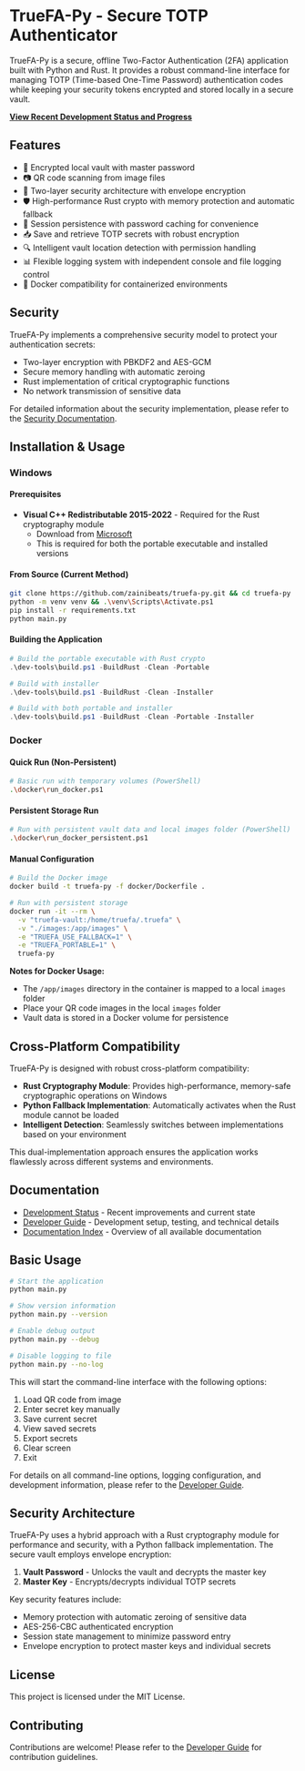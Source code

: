 # TrueFA-Py - Secure TOTP Authenticator

TrueFA-Py is a secure, offline Two-Factor Authentication (2FA) application built with Python and Rust. It provides a robust command-line interface for managing TOTP (Time-based One-Time Password) authentication codes while keeping your security tokens encrypted and stored locally in a secure vault.

**[View Recent Development Status and Progress](docs/DEVELOPMENT_STATUS.md)**

## Features

- 🔑 Encrypted local vault with master password
- 📷 QR code scanning from image files
- 🔐 Two-layer security architecture with envelope encryption
- 🛡️ High-performance Rust crypto with memory protection and automatic fallback
- 🔄 Session persistence with password caching for convenience
- 📥 Save and retrieve TOTP secrets with robust encryption
- 🔍 Intelligent vault location detection with permission handling
- 📊 Flexible logging system with independent console and file logging control
- 🐳 Docker compatibility for containerized environments

## Security

TrueFA-Py implements a comprehensive security model to protect your authentication secrets:

- Two-layer encryption with PBKDF2 and AES-GCM
- Secure memory handling with automatic zeroing
- Rust implementation of critical cryptographic functions
- No network transmission of sensitive data

For detailed information about the security implementation, please refer to the [Security Documentation](docs/SECURITY.md).

## Installation & Usage

### Windows

#### Prerequisites
- **Visual C++ Redistributable 2015-2022** - Required for the Rust cryptography module
  - Download from [Microsoft](https://aka.ms/vs/17/release/vc_redist.x64.exe)
  - This is required for both the portable executable and installed versions

#### From Source (Current Method)
```bash
git clone https://github.com/zainibeats/truefa-py.git && cd truefa-py
python -m venv venv && .\venv\Scripts\Activate.ps1
pip install -r requirements.txt
python main.py
```

#### Building the Application
```powershell
# Build the portable executable with Rust crypto
.\dev-tools\build.ps1 -BuildRust -Clean -Portable

# Build with installer
.\dev-tools\build.ps1 -BuildRust -Clean -Installer

# Build with both portable and installer
.\dev-tools\build.ps1 -BuildRust -Clean -Portable -Installer
```

### Docker

#### Quick Run (Non-Persistent)
```bash
# Basic run with temporary volumes (PowerShell)
.\docker\run_docker.ps1
```

#### Persistent Storage Run
```bash
# Run with persistent vault data and local images folder (PowerShell)
.\docker\run_docker_persistent.ps1
```

#### Manual Configuration
```bash
# Build the Docker image
docker build -t truefa-py -f docker/Dockerfile .

# Run with persistent storage
docker run -it --rm \
  -v "truefa-vault:/home/truefa/.truefa" \
  -v "./images:/app/images" \
  -e "TRUEFA_USE_FALLBACK=1" \
  -e "TRUEFA_PORTABLE=1" \
  truefa-py
```

**Notes for Docker Usage:**
- The `/app/images` directory in the container is mapped to a local `images` folder
- Place your QR code images in the local `images` folder
- Vault data is stored in a Docker volume for persistence

## Cross-Platform Compatibility

TrueFA-Py is designed with robust cross-platform compatibility:

- **Rust Cryptography Module**: Provides high-performance, memory-safe cryptographic operations on Windows
- **Python Fallback Implementation**: Automatically activates when the Rust module cannot be loaded
- **Intelligent Detection**: Seamlessly switches between implementations based on your environment

This dual-implementation approach ensures the application works flawlessly across different systems and environments.

## Documentation

- [Development Status](docs/DEVELOPMENT_STATUS.md) - Recent improvements and current state
- [Developer Guide](docs/DEVELOPER_GUIDE.md) - Development setup, testing, and technical details
- [Documentation Index](docs/README.md) - Overview of all available documentation

## Basic Usage

```bash
# Start the application
python main.py

# Show version information
python main.py --version

# Enable debug output
python main.py --debug

# Disable logging to file
python main.py --no-log
```

This will start the command-line interface with the following options:
1. Load QR code from image
2. Enter secret key manually
3. Save current secret
4. View saved secrets
5. Export secrets
6. Clear screen
7. Exit

For details on all command-line options, logging configuration, and development information, please refer to the [Developer Guide](docs/DEVELOPER_GUIDE.md).

## Security Architecture

TrueFA-Py uses a hybrid approach with a Rust cryptography module for performance and security, with a Python fallback implementation. The secure vault employs envelope encryption:

1. **Vault Password** - Unlocks the vault and decrypts the master key
2. **Master Key** - Encrypts/decrypts individual TOTP secrets

Key security features include:
- Memory protection with automatic zeroing of sensitive data
- AES-256-CBC authenticated encryption
- Session state management to minimize password entry
- Envelope encryption to protect master keys and individual secrets

## License

This project is licensed under the MIT License.

## Contributing

Contributions are welcome! Please refer to the [Developer Guide](docs/DEVELOPER_GUIDE.md) for contribution guidelines.

